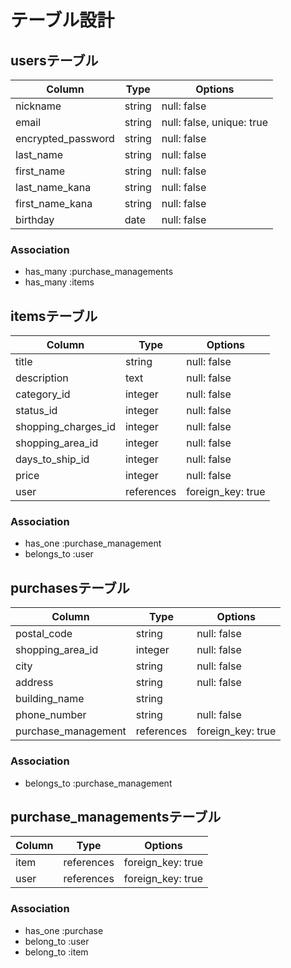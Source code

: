 # テーブル設計

## usersテーブル
| Column                       | Type   | Options                   |
| ---------------------------- | ------ | ------------------------- |
| nickname                     | string | null: false               |
| email                        | string | null: false, unique: true |
| encrypted_password           | string | null: false               |
| last_name                    | string | null: false               |
| first_name                   | string | null: false               |
| last_name_kana               | string | null: false               |
| first_name_kana              | string | null: false               |
| birthday                     | date   | null: false               |

### Association
- has_many :purchase_managements
- has_many :items

##  itemsテーブル
| Column                | Type       | Options           |
| --------------------- | ---------- | ----------------- |
| title                 | string     | null: false       |
| description           | text       | null: false       |
| category_id           | integer    | null: false       |
| status_id             | integer    | null: false       |
| shopping_charges_id   | integer    | null: false       |
| shopping_area_id      | integer    | null: false       |
| days_to_ship_id       | integer    | null: false       |
| price                 | integer    | null: false       |
| user                  | references | foreign_key: true |

### Association
- has_one :purchase_management
- belongs_to :user

##  purchasesテーブル
| Column                 | Type       | Options           |
| ---------------------- | ---------- | ----------------- |
| postal_code            | string     | null: false       |
| shopping_area_id       | integer    | null: false       |
| city                   | string     | null: false       |
| address                | string     | null: false       |
| building_name          | string     |                   |
| phone_number           | string     | null: false       |
| purchase_management    | references | foreign_key: true |

### Association
- belongs_to :purchase_management


## purchase_managementsテーブル
| Column  | Type       | Options           |
|---------|------------|-------------------|
| item    | references | foreign_key: true |
| user    | references | foreign_key: true |

### Association
- has_one :purchase
- belong_to :user
- belong_to :item
